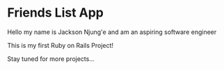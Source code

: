 # Friends List App

Hello my name is Jackson Njung'e and am an aspiring software engineer


This is my first Ruby on Rails Project!

Stay tuned for more projects...
